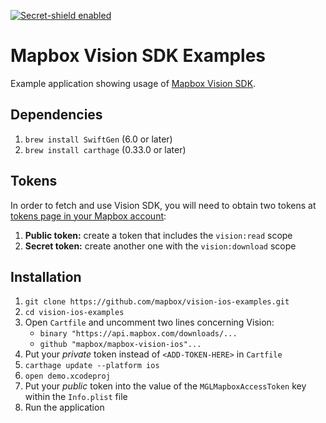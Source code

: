 [![Secret-shield enabled](https://github.com/mapbox/secret-shield/blob/assets/secret-shield-enabled-badge.svg)](https://github.com/mapbox/secret-shield/blob/master/docs/enabledBadge.md)

# Mapbox Vision SDK Examples

Example application showing usage of [Mapbox Vision SDK](https://vision.mapbox.com/).

## Dependencies
1. `brew install SwiftGen` (6.0 or later)
1. `brew install carthage` (0.33.0 or later)

## Tokens
In order to fetch and use Vision SDK, you will need to obtain two tokens at [tokens page in your Mapbox account](https://account.mapbox.com/access-tokens/create/):
1. **Public token:** create a token that includes the `vision:read` scope
1. **Secret token:** create another one with the `vision:download` scope

## Installation
1. `git clone https://github.com/mapbox/vision-ios-examples.git`
1. `cd vision-ios-examples`
1. Open `Cartfile` and uncomment two lines concerning Vision:
	- `binary "https://api.mapbox.com/downloads/...`
	- `github "mapbox/mapbox-vision-ios"...`
1. Put your *private* token instead of `<ADD-TOKEN-HERE>` in `Cartfile`
1. `carthage update --platform ios`
1. `open demo.xcodeproj`
1. Put your *public* token into the value of the `MGLMapboxAccessToken` key within the `Info.plist` file
1. Run the application
